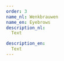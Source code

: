 ```yaml
---
order: 3
name_nl: Wenkbrauwen
name_en: Eyebrows
description_nl:
  Text

description_en:
  Text
---
```

